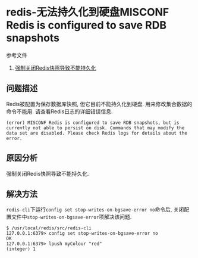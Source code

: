 # redis-无法持久化到硬盘MISCONF Redis is configured to save RDB snapshots

参考文件

1. [强制关闭Redis快照导致不能持久化](http://www.cnblogs.com/anny-1980/p/4582674.html)

## 问题描述

Redis被配置为保存数据库快照, 但它目前不能持久化到硬盘. 用来修改集合数据的命令不能用. 请查看Redis日志的详细错误信息. 

```
(error) MISCONF Redis is configured to save RDB snapshots, but is currently not able to persist on disk. Commands that may modify the data set are disabled. Please check Redis logs for details about the error.
```

## 原因分析

强制关闭Redis快照导致不能持久化. 

## 解决方法

`redis-cli`下运行`config set stop-writes-on-bgsave-error no`命令后, 关闭配置文件中`stop-writes-on-bgsave-error`项解决该问题. 

```
$ /usr/local/redis/src/redis-cli
127.0.0.1:6379> config set stop-writes-on-bgsave-error no
OK
127.0.0.1:6379> lpush myColour "red"
(integer) 1
```
